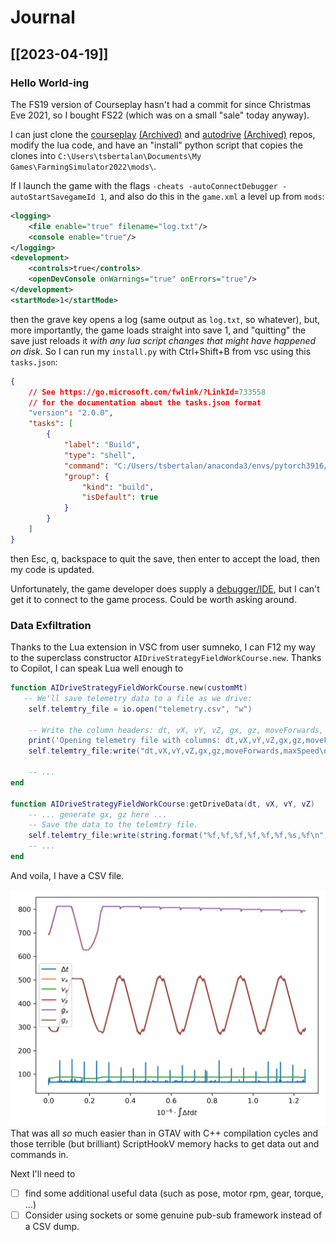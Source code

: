 # Journal
## [[2023-04-19]]

### Hello World-ing
The FS19 version of Courseplay hasn't had a commit for since Christmas Eve 2021, so I bought FS22 (which was on a small "sale" today anyway).

I can just clone the [courseplay](https://github.com/Courseplay/Courseplay_FS22) [(Archived)](https://web.archive.org/web/20230419/https://github.com/Courseplay/Courseplay_FS22) and [autodrive](https://github.com/Stephan-S/FS22_AutoDrive) [(Archived)](https://web.archive.org/web/20230419/https://github.com/Stephan-S/FS22_AutoDrive) repos, modify the lua code, and have an "install" python script that copies the clones into `C:\Users\tsbertalan\Documents\My Games\FarmingSimulator2022\mods\`.

If I launch the game with the flags `-cheats -autoConnectDebugger -autoStartSavegameId 1`, and also do this in the `game.xml` a level up from `mods`:
```xml
<logging>
    <file enable="true" filename="log.txt"/>
    <console enable="true"/>
</logging>
<development>
    <controls>true</controls>
    <openDevConsole onWarnings="true" onErrors="true"/>
</development>
<startMode>1</startMode>
```
then the grave key opens a log (same output as `log.txt`, so whatever), but, more importantly, the game loads straight into save 1, and "quitting" the save just reloads it *with any lua script changes that might have happened on disk.* So I can run my `install.py` with Ctrl+Shift+B from vsc using this `tasks.json`:
```json
{
    // See https://go.microsoft.com/fwlink/?LinkId=733558
    // for the documentation about the tasks.json format
    "version": "2.0.0",
    "tasks": [
        {
            "label": "Build",
            "type": "shell",
            "command": "C:/Users/tsbertalan/anaconda3/envs/pytorch3916/python.exe install.py",
            "group": {
                "kind": "build",
                "isDefault": true
            }
        }
    ]
}
```
then Esc, q, backspace to quit the save, then enter to accept the load, then my code is updated.

Unfortunately, the game developer does supply a [debugger/IDE](https://gdn.giants-software.com/debugger.php), but I can't get it to connect to the game process. Could be worth asking around.

### Data Exfiltration
Thanks to the Lua extension in VSC from user sumneko, I can F12 my way to the superclass constructor `AIDriveStrategyFieldWorkCourse.new`. Thanks to Copilot, I can speak Lua well enough to
```lua
function AIDriveStrategyFieldWorkCourse.new(customMt)
   -- We'll save telemetry data to a file as we drive:
    self.telemtry_file = io.open("telemetry.csv", "w")

    -- Write the column headers: dt, vX, vY, vZ, gx, gz, moveForwards, maxSpeed
    print('Opening telemetry file with columns: dt,vX,vY,vZ,gx,gz,moveForwards,maxSpeed\n')
    self.telemtry_file:write("dt,vX,vY,vZ,gx,gz,moveForwards,maxSpeed\n")
    
    -- ...
end

function AIDriveStrategyFieldWorkCourse:getDriveData(dt, vX, vY, vZ)
    -- ... generate gx, gz here ...
    -- Save the data to the telemtry file.
    self.telemtry_file:write(string.format("%f,%f,%f,%f,%f,%f,%s,%f\n", dt, vX, vY, vZ, gx, gz, tostring(moveForwards), self.maxSpeed))
    -- ...
end
```

And voila, I have a CSV file.

![telemetry_2023-04-19-16-39.csv](./Farm%20Automation.assets/telemetry_2023-04-19-16-39.csv.png)
That was all *so* much easier than in GTAV with C++ compilation cycles and those terrible (but brilliant) ScriptHookV memory hacks to get data out and commands in.

Next I'll need to
- [ ] find some additional useful data (such as pose, motor rpm, gear, torque, ...)
- [ ] Consider using sockets or some genuine pub-sub framework instead of a CSV dump.
